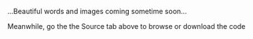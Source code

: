 ...Beautiful words and images coming sometime soon...

Meanwhile, go the the Source tab above to browse or download the code

